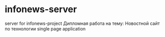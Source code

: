 # infonews-server
server for infonews-project
Дипломная работа на тему: Новостной сайт по технологии single page application
